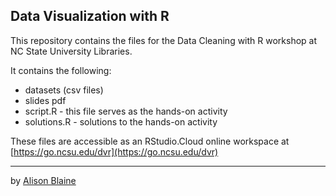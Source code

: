 ## Data Visualization with R

This repository contains the files for the Data Cleaning with R workshop at NC State University Libraries. 

It contains the following: 

* datasets (csv files)
* slides pdf
* script.R - this file serves as the hands-on activity
* solutions.R - solutions to the hands-on activity

These files are accessible as an RStudio.Cloud online workspace at [https://go.ncsu.edu/dvr](https://go.ncsu.edu/dvr)

---
by [Alison Blaine](https://github.com/alblaine)